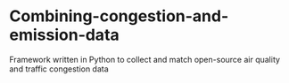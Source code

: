 # Combining-congestion-and-emission-data
Framework written in Python to collect and match open-source air quality and traffic congestion data
